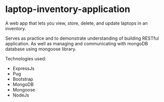 # laptop-inventory-application

A web app that lets you view, store, delete, and update laptops in an inventory.

Serves as practice and to demonstrate understanding of building RESTful application. As well as managing and communicating with mongoDB database using mongoose library. 

Technologies used:

* ExpressJs
* Pug
* Bootstrap
* MongoDB
* Mongoose
* NodeJs

